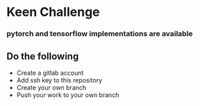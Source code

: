 # Keen Challenge

### pytorch and tensorflow implementations are available

## Do the following

* Create a gitlab account
* Add ssh key to this repository
* Create your own branch
* Push your work to your own branch
